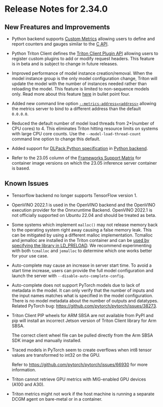 <!--
# Copyright 2018-2023, NVIDIA CORPORATION & AFFILIATES. All rights reserved.
#
# Redistribution and use in source and binary forms, with or without
# modification, are permitted provided that the following conditions
# are met:
#  * Redistributions of source code must retain the above copyright
#    notice, this list of conditions and the following disclaimer.
#  * Redistributions in binary form must reproduce the above copyright
#    notice, this list of conditions and the following disclaimer in the
#    documentation and/or other materials provided with the distribution.
#  * Neither the name of NVIDIA CORPORATION nor the names of its
#    contributors may be used to endorse or promote products derived
#    from this software without specific prior written permission.
#
# THIS SOFTWARE IS PROVIDED BY THE COPYRIGHT HOLDERS ``AS IS'' AND ANY
# EXPRESS OR IMPLIED WARRANTIES, INCLUDING, BUT NOT LIMITED TO, THE
# IMPLIED WARRANTIES OF MERCHANTABILITY AND FITNESS FOR A PARTICULAR
# PURPOSE ARE DISCLAIMED.  IN NO EVENT SHALL THE COPYRIGHT OWNER OR
# CONTRIBUTORS BE LIABLE FOR ANY DIRECT, INDIRECT, INCIDENTAL, SPECIAL,
# EXEMPLARY, OR CONSEQUENTIAL DAMAGES (INCLUDING, BUT NOT LIMITED TO,
# PROCUREMENT OF SUBSTITUTE GOODS OR SERVICES; LOSS OF USE, DATA, OR
# PROFITS; OR BUSINESS INTERRUPTION) HOWEVER CAUSED AND ON ANY THEORY
# OF LIABILITY, WHETHER IN CONTRACT, STRICT LIABILITY, OR TORT
# (INCLUDING NEGLIGENCE OR OTHERWISE) ARISING IN ANY WAY OUT OF THE USE
# OF THIS SOFTWARE, EVEN IF ADVISED OF THE POSSIBILITY OF SUCH DAMAGE.
-->

# Release Notes for 2.34.0

## New Freatures and Improvements

* Python backend supports 
  [Custom Metrics](https://github.com/triton-inference-server/python_backend/tree/r23.05#custom-metrics) 
  allowing users to define and report counters and gauges similar to the 
  [C API](https://github.com/triton-inference-server/server/blob/r23.05/docs/user_guide/metrics.md#custom-metrics).

* Python Triton Client defines the 
  [Triton Client Plugin API](https://github.com/triton-inference-server/client/tree/r23.05#python-client-plugin-api-beta) 
  allowing users to register custom plugins to add or modify request headers. 
  This feature is in beta and is subject to change in future releases.

* Improved performance of model instance creation/removal. When the model 
  instance group is the only model configuration change, Triton will update the 
  model with the number of instances needed rather than reloading the model. 
  This feature is limited to non-sequence models only. Read more about this 
  feature 
  [here](https://github.com/triton-inference-server/server/blob/main/docs/user_guide/model_management.md#modifying-the-model-repository) 
  in bullet point four.

* Added new command line option 
  [`--metrics-address=<address>`](https://github.com/triton-inference-server/server/blob/r23.05/docs/user_guide/metrics.md#metrics) 
  allowing the metrics server to bind to a different address than the default 
  `0.0.0.0`.

* Reduced the default number of model load threads from 2*(number of CPU cores) 
  to 4. This eliminates Triton hitting resource limits on systems with large CPU 
  core counts. Use the `--model-load-thread-count` command line option to change 
  this default.

* Added support for 
  [DLPack Python specification](https://dmlc.github.io/dlpack/latest/python_spec.html) 
  in 
  [Python backend](https://github.com/triton-inference-server/python_backend#pb_utilstensorfrom_dlpack---tensor).

* Refer to the 23.05 column of the 
  [Frameworks Support Matrix](https://docs.nvidia.com/deeplearning/frameworks/support-matrix/index.html) 
  for container image versions on which the 23.05 inference server container is 
  based.

## Known Issues

* Tensorflow backend no longer supports TensorFlow version 1.

* OpenVINO 2022.1 is used in the OpenVINO backend and the OpenVINO execution 
  provider for the Onnxruntime Backend. OpenVINO 2022.1 is not officially 
  supported on Ubuntu 22.04 and should be treated as beta.

* Some systems which implement `malloc()` may not release memory back to the 
  operating system right away causing a false memory leak. This can be mitigated 
  by using a different malloc implementation. Tcmalloc and jemalloc are 
  installed in the Triton container and can be 
  [used by specifying the library in LD_PRELOAD](https://github.com/triton-inference-server/server/blob/r22.12/docs/user_guide/model_management.md). 
  We recommend experimenting with both `tcmalloc` and `jemalloc` to determine which 
  one works better for your use case.

* Auto-complete may cause an increase in server start time. To avoid a start 
  time increase, users can provide the full model configuration and launch the 
  server with `--disable-auto-complete-config`.

* Auto-complete does not support PyTorch models due to lack of metadata in the 
  model. It can only verify that the number of inputs and the input names 
  matches what is specified in the model configuration. There is no model 
  metadata about the number of outputs and datatypes. Related PyTorch bug: 
  https://github.com/pytorch/pytorch/issues/38273.

* Triton Client PIP wheels for ARM SBSA are not available from PyPI and pip will 
  install an incorrect Jetson version of Triton Client library for Arm SBSA.

  The correct client wheel file can be pulled directly from the Arm SBSA SDK 
  image and manually installed.

* Traced models in PyTorch seem to create overflows when int8 tensor values are 
  transformed to int32 on the GPU. 

  Refer to https://github.com/pytorch/pytorch/issues/66930 for more information.

* Triton cannot retrieve GPU metrics with MIG-enabled GPU devices (A100 and A30).

* Triton metrics might not work if the host machine is running a separate DCGM 
  agent on bare-metal or in a container.